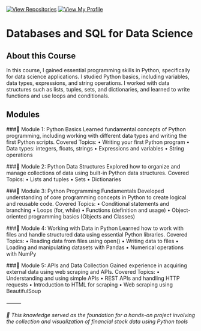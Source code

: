 [![View Repositories](https://img.shields.io/badge/View-My_Repositories-blue?logo=GitHub)](https://github.com/Yulia-Momotyuk?tab=repositories)
[![View My Profile](https://img.shields.io/badge/View-My_Profile-green?logo=GitHub)](https://github.com/Yulia-Momotyuk)
# Databases and SQL for Data Science

## About this Course
In this course, I gained essential programming skills in Python, specifically for data science applications. I studied Python basics, including variables, data types, expressions, and string operations. I worked with data structures such as lists, tuples, sets, and dictionaries, and learned to write functions and use loops and conditionals.

## Modules
###📗 Module 1: Python Basics
Learned fundamental concepts of Python programming, including working with different data types and writing the first Python scripts.
Covered Topics:
	•	Writing your first Python program
	•	Data types: integers, floats, strings
	•	Expressions and variables
	•	String operations

###📘 Module 2: Python Data Structures
Explored how to organize and manage collections of data using built-in Python data structures.
Covered Topics:
	•	Lists and tuples
	•	Sets
	•	Dictionaries

###📙 Module 3: Python Programming Fundamentals
Developed understanding of core programming concepts in Python to create logical and reusable code.
Covered Topics:
	•	Conditional statements and branching
	•	Loops (for, while)
	•	Functions (definition and usage)
	•	Object-oriented programming basics (Objects and Classes)

###📒 Module 4: Working with Data in Python
Learned how to work with files and handle structured data using essential Python libraries.
Covered Topics:
	•	Reading data from files using open()
	•	Writing data to files
	•	Loading and manipulating datasets with Pandas
	•	Numerical operations with NumPy
 
 ###📕 Module 5: APIs and Data Collection
Gained experience in acquiring external data using web scraping and APIs.
Covered Topics:
	•	Understanding and using simple APIs
	•	REST APIs and handling HTTP requests
	•	Introduction to HTML for scraping
	•	Web scraping using BeautifulSoup

⸻

_🔗 This knowledge served as the foundation for a hands-on project involving the collection and visualization of financial stock data using Python tools_
